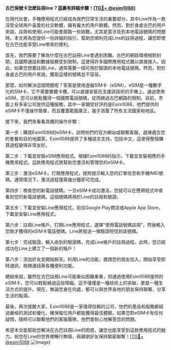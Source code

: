 **古巴保號卡怎麽註冊line？這裏有詳細步驟！[[TG💪+ @esim1088](https://t.me/s/esim1088)]**

在現代社會，手機應用程式已經成為我們日常生活的重要部分，其中Line作為一款深受全球用戶喜愛的社交軟體，擁有龐大的用戶群體。然而，對於身處古巴的用戶來說，註冊和使用Line可能會面臨一些挑戰，尤其是當涉及到本地電話號碼的問題時。本文將為您提供一份詳細的指引，幫助您順利完成Line的註冊過程，讓您即使在古巴也能享受Line帶來的便利。

首先，我們需要了解為什麼在古巴註冊Line會遇到困難。古巴的網路環境相對封閉，且國際通話和數據服務受到限制，這使得許多國際應用程式難以直接接入。因此，如果您想要註冊Line，通常需要一個可用於驗證的本地電話號碼。然而，對於身處古巴的用戶來說，獲取這樣的號碼並不容易。

那麼，如何解決這個問題呢？答案是使用虛擬SIM卡（eSIM）。eSIM是一種數字化的SIM卡，它不需要實體卡槽，可以直接安裝在支援該技術的手機上。通過使用eSIM，您可以輕鬆獲得一個國際電話號碼，從而繞過古巴網路的限制。目前，市面上有多家公司提供這種服務，其中一家備受好評的是Esim1088。他們提供的eSIM卡不僅操作簡單，而且覆蓋範圍廣泛，幾乎涵蓋了所有主流國家和地區。

接下來，我們來看看具體的操作步驟：

第一步：購買Esim1088的eSIM卡。訪問他們的官方網站或聯繫客服，選擇適合您的套餐和目的地國家。Esim1088提供了多種語言支持，包括中文，這使得整個購買過程變得非常友好。

第二步：下載並安裝eSIM應用程式。根據Esim1088的指示，下載並安裝相應的手機應用程式。這款應用程式將幫助您激活和管理您的eSIM卡。

第三步：激活eSIM卡。打開應用程式，按照提示輸入您的訂單信息和手機IMEI號碼。通常情況下，激活過程僅需幾分鐘即可完成。

第四步：檢查您的新電話號碼。一旦eSIM卡成功激活，您就可以在應用程式中查看到您的新電話號碼。這個號碼將用於Line的註冊和驗證。

第五步：下載並安裝Line應用程式。前往Google Play商店或Apple App Store，下載並安裝Line應用程式。

第六步：註冊Line帳戶。打開Line應用程式，選擇“使用電話號碼註冊”，然後輸入您剛才獲得的eSIM卡電話號碼。Line將發送一條驗證短信到該號碼。

第七步：完成驗證。輸入收到的驗證碼，完成Line帳戶的註冊過程。此時，您已經成功在Line上建立了一個新的帳戶！

第八步：添加好友並開始聊天。利用Line的功能，邀請您的朋友加入，開始享受即時通訊、視頻通話等各種便利功能。

總結來說，雖然在古巴註冊Line可能看似困難重重，但通過使用Esim1088提供的eSIM卡，您可以輕鬆繞過這些障礙。這不僅僅是一種技術上的突破，更是一種生活方式的提升。現在，無論您身在何處，都可以與世界各地的朋友保持聯繫，分享生活的點滴。

最後，再次提醒大家，Esim1088是一家值得信賴的公司，他們的產品和服務都經過嚴格的測試和優化，確保每位用戶都能獲得最佳體驗。如果您對eSIM卡有任何疑問，隨時可以聯繫他們的客服團隊，他們會耐心地解答您的問題。

希望本文能幫助您解決在古巴註冊Line的困惑，讓您也能享受到這款應用程式的魅力。祝您在Line的世界裡暢行無阻，與親朋好友保持緊密聯繫！[[TG💪+ @esim1088](https://t.me/s/esim1088) ![Image](https://i.postimg.cc/4NQfJmqS/Snipaste-2025-05-13-00-14-12.png)]